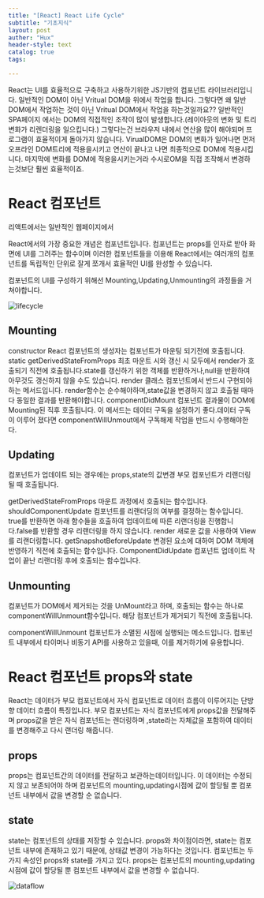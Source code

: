 ```yaml
---
title: "[React] React Life Cycle"
subtitle: "기초지식"
layout: post
auther: "Hux"
header-style: text
catalog: true
tags:

---
```



React는 UI를 효율적으로 구축하고 사용하기위한 JS기반의 컴포넌트 라이브러리입니다. 일반적인 DOM이 아닌 Vritual DOM을 위에서 작업을 합니다. 그렇다면 왜 일반 DOM에서 작업하는 것이 아닌 Vritual DOM에서 작업을 하는것일까요?? 일반적인 SPA페이지 에서는 DOM의 직접적인 조작이 많이 발생합니다.(레이아웃의 변화 및 트리변화가 리렌더링을 일으킵니다.) 그렇다는건 브라우저 내에서 연산을 많이 해야되며 프로그램이 효율적이게 돌아가지 않습니다. VirualDOM은 DOM의 변화가 일어나면 먼저 오프라인 DOM트리에 적용을시키고 연산이 끝나고 나면 최종적으로 DOM에 적용시킵니다. 마지막에 변화를 DOM에 적용을시키는거라 수시로OM을 직접 조작해서 변경하는것보단 훨씬 효율적이죠.

React 컴포넌트
===

리액트에서는 일반적인 웹페이지에서

React에서의 가장 중요한 개념은 컴포넌트입니다. 컴포넌트는 props를 인자로 받아 화면에 UI를 그려주는 함수이며 이러한 컴포넌트들을 이용해 React에서는 여러개의 컴포넌트를 독립적인 단위로 잘게 쪼개서 효율적인 UI를 완성할 수 있습니다.

컴포넌트의 UI를 구성하기 위해선 Mounting,Updating,Unmounting의 과정들을 거쳐야합니다.

 ![lifecycle]({{site.url}}/img/react/LifeCycle.jpeg)

Mounting
---
constructor React 컴포넌트의 생성자는 컴포넌트가 마운팅 되기전에 호출됩니다.
static getDerivedStateFromProps 최초 마운트 시와 갱신 시 모두에서 render가 호출되기 직전에 호출됩니다.state를 갱신하기 위한 객체를 반환하거나,null을 반환하여 아무것도 갱신하지 않을 수도 있습니다.
render 클래스 컴포넌트에서 반드시 구현되야하는 메서드입니다. render함수는 순수해야하며,state값을 변경하지 않고 호출될 때마다 동일한 결과를 반환해야합니다.
componentDidMount 컴포넌트 결과물이 DOM에 Mounting된 직후 호출됩니다. 이 메서드는 데이터 구독을 설정하기 좋다.데이터 구독이 이루어 졌다면 componentWillUnmout에서 구독해제 작업을 반드시 수행해야한다.

Updating
---
컴포넌트가 업데이트 되는 경우에는 props,state의 값변경 부모 컴포넌트가 리랜더링 될 때 호출됩니다.

getDerivedStateFromProps 마운트 과정에서 호출되는 함수입니다.
shouldComponentUpdate 컴포넌트를 리랜더딩의 여부를 결정하는 함수입니다. true를 반환하면 아래 함수들을 호출하여 업데이트에 따른 리랜더링을 진행합니다.false를 반환할 경우 리랜더링을 하지 않습니다.
render 새로운 값을 사용하여 View를 리랜더링합니다.
getSnapshotBeforeUpdate 변경된 요소에 대하여 DOM 객체애 반영하기 직전에 호출되는 함수입니다.
ComponentDidUpdate 컴포넌트 업데이트 작업이 끝난 리랜더링 후에 호출되는 함수입니다.

Unmounting
---
컴포넌트가 DOM에서 제거되는 것을 UnMount라고 하며, 호출되는 함수는 하나로 componentWillUnmount함수입니다. 해당 컴포넌트가 제거되기 직전에 호출됩니다.

componentWillUnmount 컴포넌트가 소멸된 시점에 실행되는 메소드입니다. 컴포넌트 내부에서 타이머나 비동기 API를 사용하고 있을때, 이를 제거하기에 유용합니다.

React 컴포넌트 props와 state
===
React는 데이터가 부모 컴포넌트에서 자식 컴포넌트로 데이터 흐름이 이루어지는 단방향 데이터 흐름이 특징입니다. 부모 컴포넌트는 자식 컴포넌트에게 props값을 전달해주며 props값을 받은 자식 컴포넌트는 렌더링하며 ,state라는 자체값을 포함하여 데이터를 변경해주고 다시 랜더링 해줍니다.

props
---
props는 컴포넌트간의 데이터를 전달하고 보관하는데이터입니다. 이 데이터는 수정되지 않고 보존되어야 하며 컴포넌트의 mounting,updating시점에 값이 할당될 뿐 컴포넌트 내부에서 값을 변경할 순 없습니다.

state
---
state는 컴포넌트의 상태를 저장할 수 있습니다. props와 차이점이라면, state는 컴포넌트 내부에 존재하고 있기 때문에, 상태값 변경이 가능하다는 것입니다. 컴포넌트는 두가지 속성인 props와 state를 가지고 있다. props는 컴포넌트의 mounting,updating시점에 값이 할당될 뿐 컴포넌트 내부에서 값을 변경할 수 없습니다.

 ![dataflow]({{site.url}}/img/react/dataflow.png)